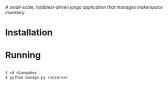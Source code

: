 *A small-scale, hobbiest-driven jango application that manages makerspace inventory*

# Installation

# Running
```bash

$ cd djangobox
$ python manage.py runserver

```
